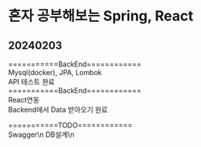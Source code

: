 # 혼자 공부해보는 Spring, React

## 20240203
===========BackEnd============<br/>
Mysql(docker), JPA, Lombok<br/>
API 테스트 완료<br/>
===========BackEnd============<br/>
React연동<br/>
Backend에서 Data 받아오기 완료<br/>



===========TODO============<br/>
Swagger\n
DB설계\n
